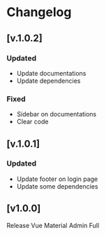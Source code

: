 # Changelog

## [v.1.0.2]

### Updated
- Update documentations
- Update dependencies

### Fixed
- Sidebar on documentations
- Clear code
 
## [v.1.0.1]

### Updated
- Update footer on login page
- Update some dependencies

## [v1.0.0]
Release Vue Material Admin Full
